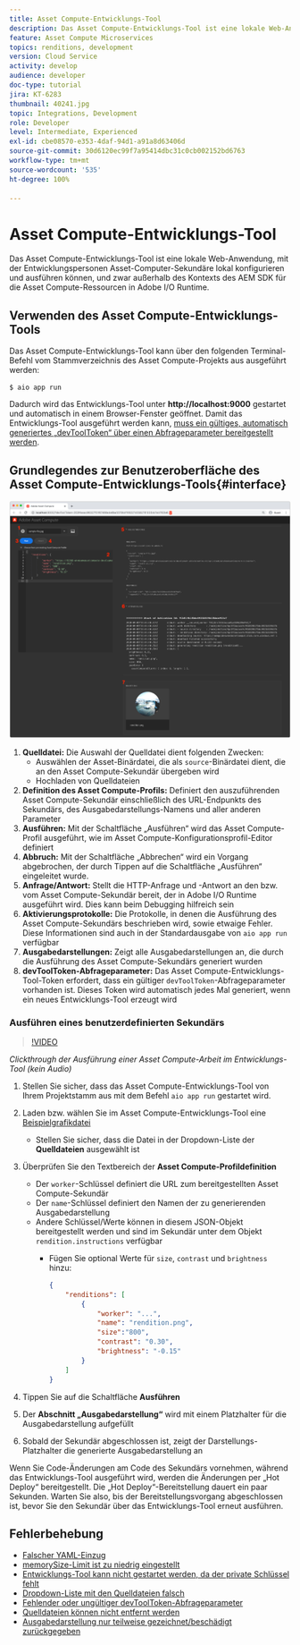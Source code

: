 ```yaml
---
title: Asset Compute-Entwicklungs-Tool
description: Das Asset Compute-Entwicklungs-Tool ist eine lokale Web-Anwendung, mit der Entwicklungspersonen Asset-Computer-Sekundäre lokal konfigurieren und ausführen können, und zwar außerhalb des Kontexts des AEM SDK für die Asset Compute-Ressourcen in Adobe I/O Runtime.
feature: Asset Compute Microservices
topics: renditions, development
version: Cloud Service
activity: develop
audience: developer
doc-type: tutorial
jira: KT-6283
thumbnail: 40241.jpg
topic: Integrations, Development
role: Developer
level: Intermediate, Experienced
exl-id: cbe08570-e353-4daf-94d1-a91a8d63406d
source-git-commit: 30d6120ec99f7a95414dbc31c0cb002152bd6763
workflow-type: tm+mt
source-wordcount: '535'
ht-degree: 100%

---
```


# Asset Compute-Entwicklungs-Tool

Das Asset Compute-Entwicklungs-Tool ist eine lokale Web-Anwendung, mit der Entwicklungspersonen Asset-Computer-Sekundäre lokal konfigurieren und ausführen können, und zwar außerhalb des Kontexts des AEM SDK für die Asset Compute-Ressourcen in Adobe I/O Runtime.

## Verwenden des Asset Compute-Entwicklungs-Tools

Das Asset Compute-Entwicklungs-Tool kann über den folgenden Terminal-Befehl vom Stammverzeichnis des Asset Compute-Projekts aus ausgeführt werden:

```
$ aio app run
```

Dadurch wird das Entwicklungs-Tool unter __http://localhost:9000__ gestartet und automatisch in einem Browser-Fenster geöffnet. Damit das Entwicklungs-Tool ausgeführt werden kann, [muss ein gültiges, automatisch generiertes „devToolToken“ über einen Abfrageparameter bereitgestellt werden](#troubleshooting__devtooltoken).

## Grundlegendes zur Benutzeroberfläche des Asset Compute-Entwicklungs-Tools{#interface}

![Asset Compute-Entwicklungs-Tool](./assets/development-tool/asset-compute-dev-tool.png)

1. __Quelldatei:__ Die Auswahl der Quelldatei dient folgenden Zwecken:
   + Auswählen der Asset-Binärdatei, die als `source`-Binärdatei dient, die an den Asset Compute-Sekundär übergeben wird
   + Hochladen von Quelldateien
1. __Definition des Asset Compute-Profils:__ Definiert den auszuführenden Asset Compute-Sekundär einschließlich des URL-Endpunkts des Sekundärs, des Ausgabedarstellungs-Namens und aller anderen Parameter
1. __Ausführen:__ Mit der Schaltfläche „Ausführen“ wird das Asset Compute-Profil ausgeführt, wie im Asset Compute-Konfigurationsprofil-Editor definiert
1. __Abbruch:__ Mit der Schaltfläche „Abbrechen“ wird ein Vorgang abgebrochen, der durch Tippen auf die Schaltfläche „Ausführen“ eingeleitet wurde.
1. __Anfrage/Antwort:__ Stellt die HTTP-Anfrage und -Antwort an den bzw. vom Asset Compute-Sekundär bereit, der in Adobe I/O Runtime ausgeführt wird. Dies kann beim Debugging hilfreich sein
1. __Aktivierungsprotokolle:__ Die Protokolle, in denen die Ausführung des Asset Compute-Sekundärs beschrieben wird, sowie etwaige Fehler. Diese Informationen sind auch in der Standardausgabe von `aio app run` verfügbar
1. __Ausgabedarstellungen:__ Zeigt alle Ausgabedarstellungen an, die durch die Ausführung des Asset Compute-Sekundärs generiert wurden
1. __devToolToken-Abfrageparameter:__ Das Asset Compute-Entwicklungs-Tool-Token erfordert, dass ein gültiger `devToolToken`-Abfrageparameter vorhanden ist. Dieses Token wird automatisch jedes Mal generiert, wenn ein neues Entwicklungs-Tool erzeugt wird

### Ausführen eines benutzerdefinierten Sekundärs

>[!VIDEO](https://video.tv.adobe.com/v/40241?quality=12&learn=on)

_Clickthrough der Ausführung einer Asset Compute-Arbeit im Entwicklungs-Tool (kein Audio)_

1. Stellen Sie sicher, dass das Asset Compute-Entwicklungs-Tool von Ihrem Projektstamm aus mit dem Befehl `aio app run` gestartet wird.
1. Laden bzw. wählen Sie im Asset Compute-Entwicklungs-Tool eine [Beispielgrafikdatei](../assets/samples/sample-file.jpg)
   + Stellen Sie sicher, dass die Datei in der Dropdown-Liste der __Quelldateien__ ausgewählt ist
1. Überprüfen Sie den Textbereich der __Asset Compute-Profildefinition__
   + Der `worker`-Schlüssel definiert die URL zum bereitgestellten Asset Compute-Sekundär
   + Der `name`-Schlüssel definiert den Namen der zu generierenden Ausgabedarstellung
   + Andere Schlüssel/Werte können in diesem JSON-Objekt bereitgestellt werden und sind im Sekundär unter dem Objekt `rendition.instructions` verfügbar
      + Fügen Sie optional Werte für `size`, `contrast` und `brightness` hinzu:

        ```json
        {
            "renditions": [
                {
                    "worker": "...",
                    "name": "rendition.png",
                    "size":"800",
                    "contrast": "0.30",
                    "brightness": "-0.15"
                }
            ]
        }
        ```

1. Tippen Sie auf die Schaltfläche __Ausführen__
1. Der __Abschnitt „Ausgabedarstellung“__ wird mit einem Platzhalter für die Ausgabedarstellung aufgefüllt
1. Sobald der Sekundär abgeschlossen ist, zeigt der Darstellungs-Platzhalter die generierte Ausgabedarstellung an

Wenn Sie Code-Änderungen am Code des Sekundärs vornehmen, während das Entwicklungs-Tool ausgeführt wird, werden die Änderungen per „Hot Deploy“ bereitgestellt. Die „Hot Deploy“-Bereitstellung dauert ein paar Sekunden. Warten Sie also, bis der Bereitstellungsvorgang abgeschlossen ist, bevor Sie den Sekundär über das Entwicklungs-Tool erneut ausführen.

## Fehlerbehebung

+ [Falscher YAML-Einzug](../troubleshooting.md#incorrect-yaml-indentation)
+ [memorySize-Limit ist zu niedrig eingestellt](../troubleshooting.md#memorysize-limit-is-set-too-low)
+ [Entwicklungs-Tool kann nicht gestartet werden, da der private Schlüssel fehlt](../troubleshooting.md#missing-private-key)
+ [Dropdown-Liste mit den Quelldateien falsch](../troubleshooting.md#source-files-dropdown-incorrect)
+ [Fehlender oder ungültiger devToolToken-Abfrageparameter](../troubleshooting.md#missing-or-invalid-devtooltoken-query-parameter)
+ [Quelldateien können nicht entfernt werden](../troubleshooting.md#unable-to-remove-source-files)
+ [Ausgabedarstellung nur teilweise gezeichnet/beschädigt zurückgegeben](../troubleshooting.md#rendition-returned-partially-drawn-or-corrupt)
